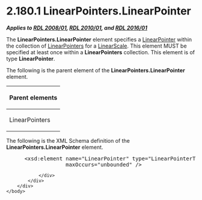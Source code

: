 <html dir="LTR" xmlns:mshelp="http://msdn.microsoft.com/mshelp" xmlns:ddue="http://ddue.schemas.microsoft.com/authoring/2003/5" xmlns:xlink="http://www.w3.org/1999/xlink" xmlns:tool="http://www.microsoft.com/tooltip">
    <head>
        <meta http-equiv="Content-Type" content="text/html; CHARSET=utf-8"></meta>
        <meta name="save" content="history"></meta>
        <title>2.180.1 LinearPointers.LinearPointer</title>
        <xml>
            <mshelp:toctitle title="2.180.1 LinearPointers.LinearPointer"></mshelp:toctitle>
            <mshelp:rltitle title="[MS-RDL]: LinearPointers.LinearPointer"></mshelp:rltitle>
            <mshelp:keyword index="A" term="f3a5296b-a710-401b-9239-b7e16f96badb"></mshelp:keyword>
            <mshelp:attr name="DCSext.ContentType" value="open specification"></mshelp:attr>
            <mshelp:attr name="AssetID" value="f3a5296b-a710-401b-9239-b7e16f96badb"></mshelp:attr>
            <mshelp:attr name="TopicType" value="kbRef"></mshelp:attr>
            <mshelp:attr name="DCSext.Title" value="[MS-RDL]: LinearPointers.LinearPointer" />
        </xml>
    </head>
    <body>
        <div id="header">
            <h1 class="heading">2.180.1 LinearPointers.LinearPointer</h1>
        </div>
        <div id="mainSection">
            <div id="mainBody">
                <div id="allHistory" class="saveHistory"></div>
                <div id="sectionSection0" class="section" name="collapseableSection">
                    

<p><b><i>Applies to </i></b><a href="1e855f94-4617-47e4-b89e-0856c6cb420f.html"><b><i>RDL 2008/01</i></b></a><b><i>,
</i></b><a href="3428e690-a348-4ec7-8a6a-8efb42d2cdee.html"><b><i>RDL 2010/01</i></b></a><b><i>,
and </i></b><a href="52ce3983-2bfc-4e72-9359-42aaf5fe4509.html"><b><i>RDL 2016/01</i></b></a></p>

<p>The <b>LinearPointers.LinearPointer</b> element specifies a <a href="19cdf02f-fcd5-41ca-b086-355eedb983b6.html">LinearPointer</a> within the
collection of <a href="a1a8a621-cba3-4db1-8800-41471b49f2c2.html">LinearPointers</a>
for a <a href="744f8b40-7ad5-4652-94a1-76ae5df59389.html">LinearScale</a>. This
element MUST be specified at least once within a <b>LinearPointers</b>
collection. This element is of type <b>LinearPointer</b>.</p>

<p>The following is the parent element of the <b>LinearPointers.LinearPointer</b>
element.</p>

<table>
 <thead>
  <tr>
   <th>
   <p>Parent elements</p>
   </th>
  </tr>
 </thead>
 <tr>
  <td>
  <p>LinearPointers </p>
  </td>
 </tr>
</table>

<p>The following is the XML Schema definition of the <b>LinearPointers.LinearPointer</b>
element.</p>

<dl>
<dd>
<div><pre> &lt;xsd:element name=&quot;LinearPointer&quot; type=&quot;LinearPointerType&quot; minOccurs=&quot;1&quot; 
              maxOccurs=&quot;unbounded&quot; /&gt;
</pre></div>
</dd></dl>


                </div>
            </div>
        </div>
    </body>
</html>